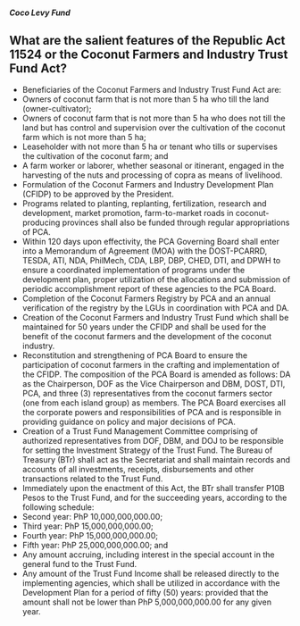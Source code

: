 ##### Coco Levy Fund

## What are the salient features of the Republic Act 11524 or the Coconut Farmers and Industry Trust Fund Act?


 - Beneficiaries of the Coconut Farmers and Industry Trust Fund Act are:
 - Owners of coconut farm that is not more than 5 ha who till the land (owner-cultivator);
 - Owners of coconut farm that is not more than 5 ha who does not till the land but has control and supervision over the cultivation of the coconut farm which is not more than 5 ha;
 - Leaseholder with not more than 5 ha or tenant who tills or supervises the cultivation of the coconut farm; and
 - A farm worker or laborer, whether seasonal or itinerant, engaged in the harvesting of the nuts and processing of copra as means of livelihood.
 - Formulation of the Coconut Farmers and Industry Development Plan (CFIDP) to be approved by the President.
 - Programs related to planting, replanting, fertilization, research and development, market promotion, farm-to-market roads in coconut-producing provinces shall also be funded through regular appropriations of PCA.
 - Within 120 days upon effectivity, the PCA Governing Board shall enter into a Memorandum of Agreement (MOA) with the DOST-PCARRD, TESDA, ATI, NDA, PhilMech, CDA, LBP, DBP, CHED, DTI, and DPWH to ensure a coordinated implementation of programs under the development plan, proper utilization of the allocations and submission of periodic accomplishment report of these agencies to the PCA Board.
 - Completion of the Coconut Farmers Registry by PCA and an annual verification of the registry by the LGUs in coordination with PCA and DA.
 - Creation of the Coconut Farmers and Industry Trust Fund which shall be maintained for 50 years under the CFIDP and shall be used for the benefit of the coconut farmers and the development of the coconut industry.
 - Reconstitution and strengthening of PCA Board to ensure the participation of coconut farmers in the crafting and implementation of the CFIDP. The composition of the PCA Board is amended as follows: DA as the Chairperson, DOF as the Vice Chairperson and DBM, DOST, DTI, PCA, and three (3) representatives from the coconut farmers sector (one from each island group) as members. The PCA Board exercises all the corporate powers and responsibilities of PCA and is responsible in providing guidance on policy and major decisions of PCA.
 - Creation of a Trust Fund Management Committee comprising of authorized representatives from DOF, DBM, and DOJ to be responsible for setting the Investment Strategy of the Trust Fund. The Bureau of Treasury (BTr) shall act as the Secretariat and shall maintain records and accounts of all investments, receipts, disbursements and other transactions related to the Trust Fund. 
 - Immediately upon the enactment of this Act, the BTr shall transfer P10B Pesos to the Trust Fund, and for the succeeding years, according to the following schedule:
 - Second year: PhP 10,000,000,000.00;
 - Third year: PhP 15,000,000,000.00;
 - Fourth year: PhP 15,000,000,000.00;
 - Fifth year: PhP 25,000,000,000.00; and 
 - Any amount accruing, including interest in the special account in the general fund to the Trust Fund.
 - Any amount of the Trust Fund Income shall be released directly to the implementing agencies, which shall be utilized in accordance with the Development Plan for a period of fifty (50) years: provided that the amount shall not be lower than PhP 5,000,000,000.00 for any given year.
